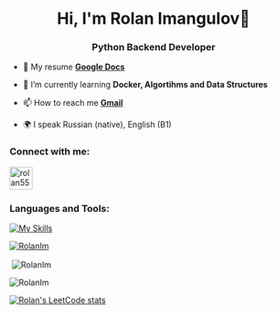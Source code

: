 <h1 align="center">Hi, I'm Rolan Imangulov👋</h1>
<h3 align="center">Python Backend Developer</h3>

- 📄 My resume **[Google Docs](https://docs.google.com/document/d/1YwG3liMjAYRKxeokwmpJndtaKszfn5NLh9tJPjd9hq0/edit?usp=sharing)**

- 🌱 I’m currently learning **Docker, Algortihms and Data Structures**

- 📫 How to reach me **[Gmail](imangulov.roman2015@gmail.com)**

- 🌍 I speak Russian (native), English (B1)

### Connect with me:
<p align="left">
<a href="https://t.me/rolan555" target="blank"><img align="center" src="https://raw.githubusercontent.com/daniilshat/daniilshat/2d7eafe5250314b3d422c86b35de062e0f1f5178/icons/Telegram.svg" alt="rolan555" height="40" width="40" /></a>
</a> </p>

<h3 align="left">Languages and Tools:</h3>

[![My Skills](https://skillicons.dev/icons?i=py,django,docker,nginx,linux,git,postgresql,sqlite,redis,js,html,css,bootstrap,postman)](https://skillicons.dev)

<p align="left"> <a href="https://github.com/ryo-ma/github-profile-trophy"><img src="https://github-profile-trophy.vercel.app/?username=RolanIm" alt="RolanIm" /></a> </p>

<p>&nbsp;<img align="center" src="https://github-readme-stats.vercel.app/api?username=RolanIm&show_icons=true&theme=dark&locale=en" alt="RolanIm" /></p>

<p><img align="center" src="https://github-readme-streak-stats.herokuapp.com/?user=RolanIm&theme=dark" alt="RolanIm" /></p>

[![Rolan's LeetCode stats](https://leetcode-stats-six.vercel.app/api?username=Rolan_zzz&theme=dark)](https://github.com/Rolan_zzz/leetcode-stats)


